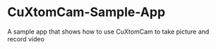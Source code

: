 CuXtomCam-Sample-App
=============

A sample app that shows how to use CuXtomCam to take picture and record video
